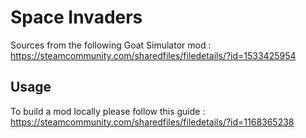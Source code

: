 # Space Invaders

Sources from the following Goat Simulator mod : https://steamcommunity.com/sharedfiles/filedetails/?id=1533425954

## Usage

To build a mod locally please follow this guide : https://steamcommunity.com/sharedfiles/filedetails/?id=1168365238